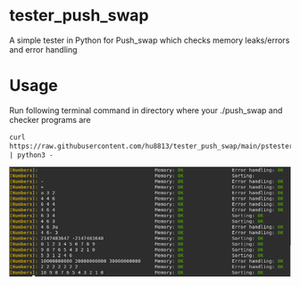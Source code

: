 # tester_push_swap
A simple tester in Python for Push_swap which checks memory leaks/errors and error handling

# Usage
Run following terminal command in directory where your ./push_swap and checker programs are
```
curl https://raw.githubusercontent.com/hu8813/tester_push_swap/main/pstester.py | python3 -
```
![Push_swap tester screenshot](screenshot.png)
